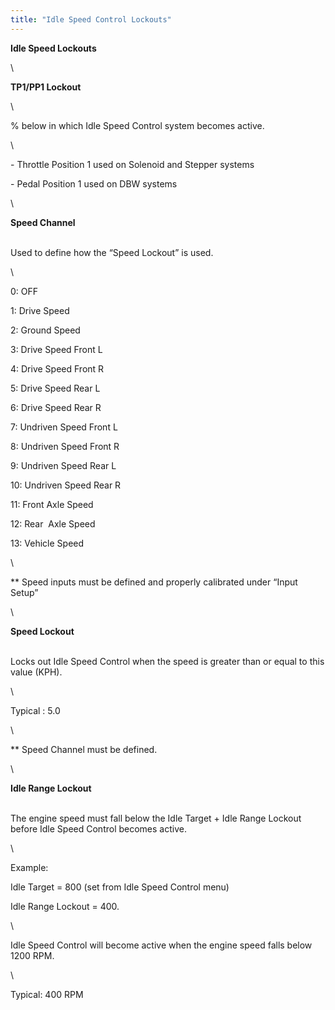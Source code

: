 ```yaml
---
title: "Idle Speed Control Lockouts"
---
```


**Idle Speed Lockouts**

\

**TP1/PP1 Lockout**

\

% below in which Idle Speed Control system becomes active.  

\

\- Throttle Position 1 used on Solenoid and Stepper systems

\- Pedal Position 1 used on DBW systems

\

**Speed Channel**

\
Used to define how the “Speed Lockout” is used.  

\

&#48;: OFF

&#49;: Drive Speed

&#50;: Ground Speed

&#51;: Drive Speed Front L

&#52;: Drive Speed Front R

&#53;: Drive Speed Rear L

&#54;: Drive Speed Rear R

&#55;: Undriven Speed Front L

&#56;: Undriven Speed Front R

&#57;: Undriven Speed Rear L

&#49;0: Undriven Speed Rear R

&#49;1: Front Axle Speed

&#49;2: Rear  Axle Speed

&#49;3: Vehicle Speed

\

\*\* Speed inputs must be defined and properly calibrated under “Input Setup”

\

**Speed Lockout**

\
Locks out Idle Speed Control when the speed is greater than or equal to this value (KPH).

\

Typical : 5.0

\

\*\* Speed Channel must be defined.  

\

**Idle Range Lockout**

\
The engine speed must fall below the Idle Target + Idle Range Lockout before Idle Speed Control becomes active.

\

Example:

Idle Target = 800 (set from Idle Speed Control menu)

Idle Range Lockout = 400.

\

Idle Speed Control will become active when the engine speed falls below 1200 RPM.

\

Typical: 400 RPM
